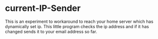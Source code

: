 # current-IP-Sender
This is an experiment to workaround to reach your home server which has dynamically set ip.
This little program checks the ip address and if it has changed sends it to your email address so far.
